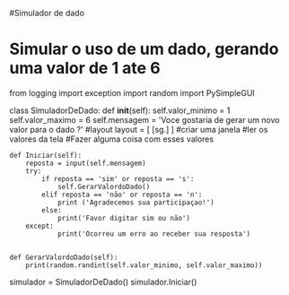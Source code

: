
#Simulador de dado
# Simular o uso de um dado, gerando uma valor de 1 ate 6
from logging import exception
import random
import PySimpleGUI

class SimuladorDeDado:
    def __init__(self):
        self.valor_minimo = 1
        self.valor_maximo = 6
        self.mensagem = 'Voce gostaria de gerar um novo valor para o dado ?'
        #layout
        layout = [
            [sg.]
        ]
        #criar uma janela
        #ler os valores da tela
        #Fazer alguma coisa com esses valores 

    def Iniciar(self):
        reposta = input(self.mensagem)
        try:
            if reposta == 'sim' or reposta == 's':
                self.GerarValordoDado()
            elif reposta == 'não' or reposta == 'n':
                print ('Agradecemos sua participaçao!')
            else:
                print('Favor digitar sim ou não')
        except:
                print('Ocorreu um erro ao receber sua resposta')
                

    def GerarValordoDado(self):
        print(random.randint(self.valor_minimo, self.valor_maximo))



simulador = SimuladorDeDado()
simulador.Iniciar()

